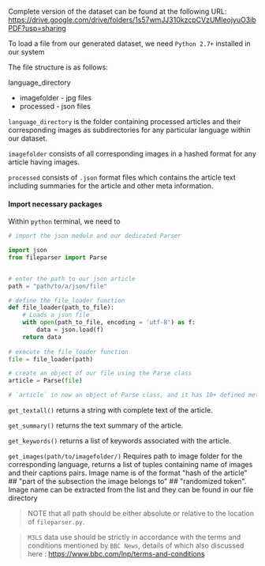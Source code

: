 Complete version of the dataset can be found at the following URL:  https://drive.google.com/drive/folders/1s57wmJJ310kzcpCVzUMleojyuO3ibPDF?usp=sharing

To load a file from our generated dataset, we need `Python 2.7+` installed in our system

The file structure is as follows:

language_directory 
  - imagefolder - jpg files
  - processed - json files
 
 `language_directory` is the folder containing processed articles and their corresponding images as subdirectories for any particular language within our dataset.
 
 `imagefolder` consists of all corresponding images in a hashed format for any article having images.
 
 `processed` consists of `.json` format files which contains the article text including summaries for the article and other meta information. 
 
 
 
 
#### Import necessary packages
Within `python` terminal, we need to 
```python
# import the json module and our dedicated Parser

import json
from fileparser import Parse


# enter the path to our json article
path = "path/to/a/json/file"

# define the file_loader function
def file_loader(path_to_file):
    # Loads a json file
    with open(path_to_file, encoding = 'utf-8') as f:
        data = json.load(f)
    return data
    
# execute the file_loader function
file = file_loader(path)

# create an object of our file using the Parse class
article = Parse(file)

# `article` in now an object of Parse class, and it has 10+ defined methods, which can be found in our `fileparser.py` file, the most important ones for reference now are the following three methods:

```

`get_textall()` returns a string with complete text of the article.

`get_summary()` returns the text summary of the article.

`get_keywords()` returns a list of keywords associated with the article.

`get_images(path/to/imagefolder/)` Requires path to image folder for the corresponding language, returns a list of tuples containing name of images and their captions pairs. Image name is of the format "hash of the article" ## "part of the subsection the image belongs to" ## "randomized token". Image name can be extracted from the list  and they can be found in our file directory

> NOTE that all path should be either absolute or relative to the location of `fileparser.py`.



> `M3LS` data use should be strictly in accordance with the terms and conditions mentioned by `BBC News`, details of which also discussed here : https://www.bbc.com/lnp/terms-and-conditions





